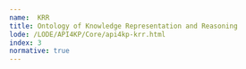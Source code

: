 ```yaml
---
name:  KRR
title: Ontology of Knowledge Representation and Reasoning
lode: /LODE/API4KP/Core/api4kp-krr.html
index: 3
normative: true
---
```

